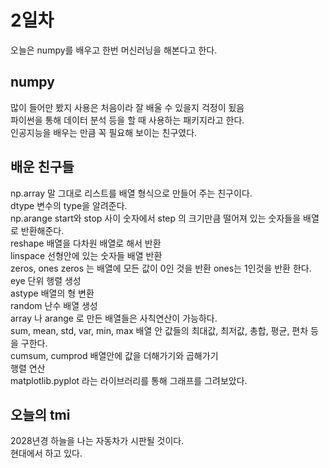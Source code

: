 # 2일차
오늘은 numpy를 배우고 한번 머신러닝을 해본다고 한다.
## numpy
많이 들어만 봤지 사용은 처음이라 잘 배울 수 있을지 걱정이 됬음  
파이썬을 통해 데이터 분석 등을 할 때 사용하는 패키지라고 한다.  
인공지능을 배우는 만큼 꼭 필요해 보이는 친구였다.  

## 배운 친구들
np.array 말 그대로 리스트를 배열 형식으로 만들어 주는 친구이다.  
dtype 변수의 type을 알려준다.  
np.arange start와 stop 사이 숫자에서 step 의 크기만큼 떨어져 있는 숫자들을 배열로 반환해준다.  
reshape 배열을 다차원 배열로 해서 반환  
linspace 선형안에 있는 숫자들 배열 반환  
zeros, ones zeros 는 배열에 모든 값이 0인 것을 반환 ones는 1인것을 반환 한다.  
eye 단위 행렬 생성  
astype 배열의 형 변환  
random 난수 배열 생성  
array 나 arange 로 만든 배열들은 사칙연산이 가능하다.  
sum, mean, std, var, min, max 배열 안 값들의 최대값, 최저값, 총합, 평균, 편차 등을 구한다.  
cumsum, cumprod 배열안에 값을 더해가기와 곱해가기  
행렬 연산  
matplotlib.pyplot 라는 라이브러리를 통해 그래프를 그려보았다.  

## 오늘의 tmi
2028년경 하늘을 나는 자동차가 시판될 것이다.  
현대에서 하고 있다.  